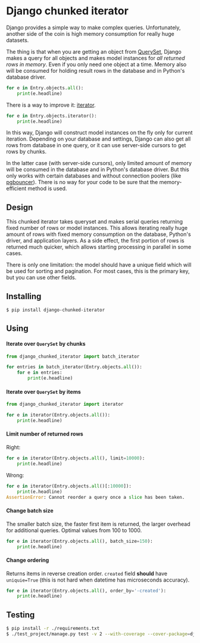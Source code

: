 # Django chunked iterator

Django provides a simple way to make complex queries.
Unfortunately, another side of the coin is
high memory consumption for really huge datasets.

The thing is that when you are getting an object from
[QuerySet](https://docs.djangoproject.com/en/2.1/ref/models/querysets/),
Django makes a query for all objects and makes model instances
for *all returned rows in memory*.
Even if you only need one object at a time.
Memory also will be consumed for holding result rows
in the database and in Python's database driver.

```python
for e in Entry.objects.all():
    print(e.headline)
```

There is a way to improve it:
[iterator](https://docs.djangoproject.com/en/2.1/ref/models/querysets/#iterator).

```python
for e in Entry.objects.iterator():
    print(e.headline)
```

In this way, Django will construct model instances
on the fly only for current iteration.
Depending on your database and settings,
Django can also get all rows from database in one query,
or it can use server-side cursors to get rows by chunks.

In the latter case (with server-side cursors),
only limited amount of memory will be consumed
in the database and in Python's database driver.
But this only works with certain databases
and without connection poolers (like [pgbouncer](https://pgbouncer.github.io)).
There is no way for your code to be sure that
the memory-efficient method is used.

## Design

This chunked iterator takes queryset and makes serial queries
returning fixed number of rows or model instances.
This allows iterating really huge amount of rows
with fixed memory consumption on the database,
Python's driver, and application layers.
As a side effect, the first portion of rows is returned much quicker,
which allows starting processing in parallel in some cases.

There is only one limitation: the model should have a unique field
which will be used for sorting and pagination.
For most cases, this is the primary key, but you can use other fields.

## Installing

```bash
$ pip install django-chunked-iterator
```

## Using

#### Iterate over `QuerySet` by chunks

```python
from django_chunked_iterator import batch_iterator

for entries in batch_iterator(Entry.objects.all()):
    for e in entries:
        print(e.headline)
```

#### Iterate over `QuerySet` by items

```python
from django_chunked_iterator import iterator

for e in iterator(Entry.objects.all()):
    print(e.headline)
```

#### Limit number of returned rows

Right:

```python
for e in iterator(Entry.objects.all(), limit=10000):
    print(e.headline)
```

Wrong:

```python
for e in iterator(Entry.objects.all()[:10000]):
    print(e.headline)
AssertionError: Cannot reorder a query once a slice has been taken.
```

#### Change batch size

The smaller batch size, the faster first item is returned, 
the larger overhead for additional queries.
Optimal values from 100 to 1000.

```python
for e in iterator(Entry.objects.all(), batch_size=150):
    print(e.headline)
```

#### Change ordering

Returns items in reverse creation order.
`created` field **should** have `uniquie=True`
(this is not hard when datetime has microseconds accuracy).

```python
for e in iterator(Entry.objects.all(), order_by='-created'):
    print(e.headline)
```


## Testing

```bash
$ pip install -r ./requirements.txt
$ ./test_project/manage.py test -v 2 --with-coverage --cover-package=django_chunked_iterator
```

